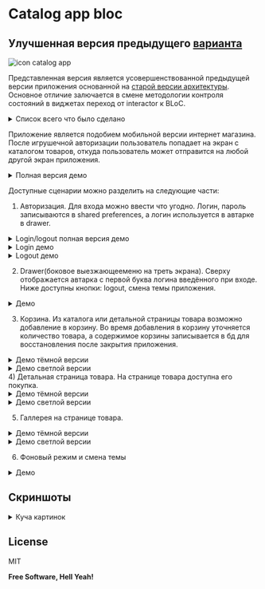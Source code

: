 # Catalog app bloc

## Улучшенная версия предыдущего [варианта][CatalogAppOld]

![icon catalog app][IconCatalogApp] 

Представленная версия является усовершенствованной предыдущей версии приложения основанной на [старой версии архитектуры][GitHubCatalogApp]. Основное отличие залючается в смене методологии контроля состояний в виджетах переход от interactor к BLoC.

<details>
 <summary>Список всего что было сделано</summary>
 
  1. Авторизация. Вход возможен при вводе любых строк, кроме пустых строк;
  2. В приложении сведены к минимуму резкие переходы, поэтому есть лоадеры, fade-эффект, даже для отсутвующих данных, например пуста корзина, предусмотрена соответвующая вёрсткая;
  3. Запись/чтение данных shared preferences;
  4. Заполнение данными приложение. У нас ведь каталог товаров, реализованы следующие варинты аполнения каталоа: сгенерировать полностью товары локально, с использованием API для получения строк с описанием товара, полноценное получение товаров из REST API;
  5. Изображения для товаров сначала грузились из ассетов, а потом уже из прекрасного интернета, с последующим кэшированием;
  6. Кэширование получаемого товара. Реализован упрощённый, если определённая таблица пуста, значит надо заполнить товарами и потом данные брать оттуда. По началу товары локально генерировались, а потом с сервера поступали.
  7. Добавление в корзину товаров.
  8. Синхронизация отображаемого в корзине и БД. Если пользователь закроет приложение, то его данные не потярются.
  9. Итоговоя сумма набранных в корзине товаров отображается на всех экранах кроме авторизации. Реализовано с помощью Stream;
  10. Диалоговые окна используются в приложении, например: добавление, удаление товаров, обработке исключени;
  11. Есть обработка Exception. В приложении реализована авторская ситема "орёл/решка" - при входе в на экран каталога после авторизации с вероятностью 50% получить диалоговое с шуточным сообщением "Сегодня не ваш день. Пробуйте завтра" или перейти на экран на кталаога. В случае неудачи можно нажать на  кнопку "Повторить";
  12. У товаров есть галлерея;
  13. У товаров есть продавец с краткой информацией;
  14. Есть смена темы;
  15. Переход на BLoC;
  16. У приложения есть своя иконка;
  17. Реализован только 1 вариант вёрстки;
  18. Адаптивная вёрстка;
  19. Невозможно изменить вертикальную ориентацию. Реализован 1 вариант вёрстки - пришлось заблокировать смену ориантации, иначе бы парочка  новых багов появилась и внешний вид ухудшился бы;
  20. Исправление мелких багов, которые негативно влияли UI. С точки зрения логики всё было написано ещё в [предыдущей версии][CatalogAppOld].
  21. Присутсвует несколько интеграций со сторонним REST API
  
  |Сервис|Цель|
  |------|----|
  |[fish-text.ru][FishTextApi]|Название, описание товара|
  |[loremapi.org][LoremApi]|Название, описание товара|
  |[mockable.io][MockableIO]|Аналог сервера c REST API|
  |[lorempixel.com][LoremPrixel]|Источник картинок|

</details> 

Приложение является подобием мобильной версии интернет магазина. После игрушечной авторизации пользователь попадает на экран с каталогом товаров, откуда пользователь может отправится на любой другой экран приложения.

<details>
    <summary>Полная версия демо</summary>
                                
   ![full demo][FullDemo]
</details>

Доступные сценарии можно разделить на следующие части:
1) Авторизация. Для входа  можно ввести что угодно. Логин, пароль записываются в shared preferences, а логин используется в автарке в drawer.

<details>
    <summary>Login/logout полная версия демо</summary>
                                
   ![full login logout demo][FullLoginLogoutDemo]
</details>

<details>
    <summary>Login демо</summary>
                                
   ![short login demo][ShortLoginDemo]
</details>

<details>
    <summary>Logout демо</summary>
                                
   ![short logout demo][ShortLogoutDemo]
</details>

2) Drawer(боковое выезжающееменю на треть экрана). Сверху отображается автарка с первой буква логина введённого при
 входе. Ниже доступны кнопки: logout, смена темы приложения.

<details>
    <summary>Демо</summary>
                                
   ![drawer demo][DrawerDemo]
</details>

3) Корзина. Из каталога или детальной страницы товара возможно добавление в корзину. Во время добавления в корзину
 уточняется количество товара, а содержимое корзины записывается в бд для восстановления после закрытия приложения. 

<details>
    <summary>Демо тёмной версии</summary>
                                
   ![black cart demo][BlackCartDemo]

</details>

<details>
    <summary>Демо светлой версии</summary>
                                
   ![White cart demo][WhiteCartDemo]

</details>
4) Детальная страница товара. На странице товара доступна его покупка.

<details>
    <summary>Демо тёмной версии</summary>
                                
   ![black detail item demo][BlackDetailItemDemo]

</details>


<details>
    <summary>Демо светлой версии</summary>
                                
   ![white detail item demo][WhiteDetailItemDemo]

</details>

5) Галлерея на странице товара. 
<details>
    <summary>Демо тёмной версии</summary>
                                
   ![black gallery item demo][BlackGalleryDemo]

</details>

<details>
    <summary>Демо светлой версии</summary>
                                
   ![white gallery item demo][WhiteGalleryDemo]

</details>

6) Фоновый режим и смена темы 

<details>
    <summary>Демо</summary>
                                
   ![foreground demo][ForegroundDemo]

</details>

## Скриншоты

<details>
  <summary>Куча картинок</summary>


![black start screen][BlackStartScreen]

![white start screen][WhiteStartScreen]

![black invalid start screen][BlackInvalidStartScreen]

![white invalid start screen][WhiteInvalidStartScreen]

![black catalog screen][BlackCatalogScreen]

![white catalog screen][WhiteCatalogScreen]

![black drawer][BlackDrawer]

![white drawer][WhiteDrawer]

![black choose count dialog][BlackChooseCountDialog]

![white choose count dialog][WhiteChooseCountDialog]

![black cart screen][BlackCartScreen]

![white cart screen][WhiteCartScreenNotEmpty]

![black cart screen empty][BlackCartScreenEmpty]

![white cart screen empty][WhiteCartScreen]

![black item screen][BlackItemScreen]

![white item screen][WhiteItemScreen]

![app in background][AppInBackground]
</details>

License
----

MIT

**Free Software, Hell Yeah!**

   [ProgressiveMobile]:<http://pmobi.ru/>
   [GitHubCatalogApp]:<https://github.com/iebrosalin/catalog_app/>
   [MockableIO]:<https://www.mockable.io/>
   [BlocReference]:<https://pub.dev/packages/flutter_bloc>
   [LoremApi]:<https://loremipsum.wiegertschouten.nl>
   [FishTextApi]:<https://fish-text.ru>
   [LoremPrixel]:<http://lorempixel.com/>

   [FullDemo]:<https://github.com/iebrosalin/mobile/blob/master/readme/flutter/catalog_app/bloc/descriptions/gif/full_app_demo.gif>

   [FullLoginLogoutDemo]:<https://github.com/iebrosalin/mobile/blob/master/readme/flutter/catalog_app/bloc/descriptions/gif/login_logout/full_login_and_logout_demo.gif>
   [ShortLoginDemo]:<https://github.com/iebrosalin/mobile/blob/master/readme/flutter/catalog_app/bloc/descriptions/gif/login_logout/short_login_demo.gif>
   [ShortLogoutDemo]:<https://github.com/iebrosalin/mobile/blob/master/readme/flutter/catalog_app/bloc/descriptions/gif/login_logout/short_logout_demo.gif>

   [DrawerDemo]:<https://github.com/iebrosalin/mobile/blob/master/readme/flutter/catalog_app/bloc/descriptions/gif/drawer_demo.gif>

   [BlackCartDemo]:<https://github.com/iebrosalin/mobile/blob/master/readme/flutter/catalog_app/bloc/descriptions/gif/cart/black_cart_demo.gif>
   [WhiteCartDemo]:<https://github.com/iebrosalin/mobile/blob/master/readme/flutter/catalog_app/bloc/descriptions/gif/cart/white_cart_demo.gif>

   [BlackDetailItemDemo]:<https://github.com/iebrosalin/mobile/blob/master/readme/flutter/catalog_app/bloc/descriptions/gif/item/black_item_demo.gif>
   [WhiteDetailItemDemo]:<https://github.com/iebrosalin/mobile/blob/master/readme/flutter/catalog_app/bloc/descriptions/gif/item/white_item_demo.gif>

   [BlackGalleryDemo]:<https://github.com/iebrosalin/mobile/blob/master/readme/flutter/catalog_app/bloc/descriptions/gif/gallery/black_gallery_demo.gif>
   [WhiteGalleryDemo]:<https://github.com/iebrosalin/mobile/blob/master/readme/flutter/catalog_app/bloc/descriptions/gif/gallery/white_gallery_demo.gif>

   [ForegroundDemo]:<https://github.com/iebrosalin/mobile/blob/master/readme/flutter/catalog_app/bloc/descriptions/gif/foreground_demo.gif>

   [BlackStartScreen]:<https://github.com/iebrosalin/mobile/blob/master/readme/flutter/catalog_app/bloc/descriptions/black_start_screen.jpeg>
   [WhiteStartScreen]:<https://github.com/iebrosalin/mobile/blob/master/readme/flutter/catalog_app/bloc/descriptions/white_start_screen.jpeg>
   [BlackInvalidStartScreen]:<https://github.com/iebrosalin/mobile/blob/master/readme/flutter/catalog_app/bloc/descriptions/black_invalid_start_screen.jpeg>
   [WhiteInvalidStartScreen]:<https://github.com/iebrosalin/mobile/blob/master/readme/flutter/catalog_app/bloc/descriptions/white_invalid_start_screen.jpeg>
   [BlackCatalogScreen]:<https://github.com/iebrosalin/mobile/blob/master/readme/flutter/catalog_app/bloc/descriptions/black_catalog_screen.jpeg>
   [WhiteCatalogScreen]:<https://github.com/iebrosalin/mobile/blob/master/readme/flutter/catalog_app/bloc/descriptions/white_catalog_screen.jpeg>
   [BlackDrawer]:<https://github.com/iebrosalin/mobile/blob/master/readme/flutter/catalog_app/bloc/descriptions/black_drawer.jpeg>
   [WhiteDrawer]:<https://github.com/iebrosalin/mobile/blob/master/readme/flutter/catalog_app/bloc/descriptions/white_drawer.jpeg>
   [BlackChooseCountDialog]:<https://github.com/iebrosalin/mobile/blob/master/readme/flutter/catalog_app/bloc/descriptions/black_choose_count_dialog.jpeg>
   [WhiteChooseCountDialog]:<https://github.com/iebrosalin/mobile/blob/master/readme/flutter/catalog_app/bloc/descriptions/white_choose_count_dialog.jpeg>
   [WhiteCartScreen]:<https://github.com/iebrosalin/mobile/blob/master/readme/flutter/catalog_app/bloc/descriptions/white_cart_screen.jpeg>
   [BlackCartScreen]:<https://github.com/iebrosalin/mobile/blob/master/readme/flutter/catalog_app/bloc/descriptions/black_cart_screen.jpeg>
   [WhiteCartScreenNotEmpty]:<https://github.com/iebrosalin/mobile/blob/master/readme/flutter/catalog_app/bloc/descriptions/white_cart_screen_not_empty.jpeg>
   [BlackCartScreenEmpty]:<https://github.com/iebrosalin/mobile/blob/master/readme/flutter/catalog_app/bloc/descriptions/black_cart_screen_empty.jpeg>
   [BlackItemScreen]:<https://github.com/iebrosalin/mobile/blob/master/readme/flutter/catalog_app/bloc/descriptions/black_item_screen.jpeg>
   [WhiteItemScreen]:<https://github.com/iebrosalin/mobile/blob/master/readme/flutter/catalog_app/bloc/descriptions/white_item_screen.jpeg>
   [AppInBackground]:<https://github.com/iebrosalin/mobile/blob/master/readme/flutter/catalog_app/bloc/descriptions/app_in_background.jpeg>
   
   [IconCatalogApp]:<https://github.com/iebrosalin/mobile/blob/master/readme/flutter/catalog_app/bloc/descriptions/icons/icon.png>
   [CatalogAppOld]:<https://github.com/iebrosalin/mobile/tree/flutter/catalog_app/old>
